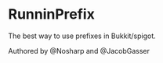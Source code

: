 # RunninPrefix

The best way to use prefixes in Bukkit/spigot.

Authored by @Nosharp and @JacobGasser
